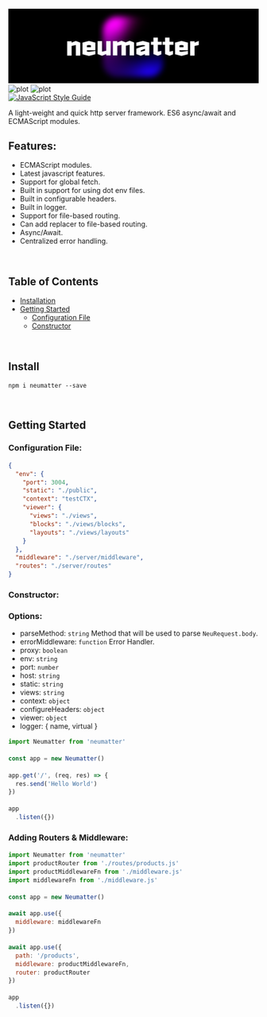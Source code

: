 
![plot](https://github.com/Clyng57/neumatter/raw/main/public/neumatter-logo-blackBG-01.svg)
![plot](https://img.shields.io/npm/v/neumatter?style=for-the-badge)
![plot](https://img.shields.io/npm/dt/neumatter?style=for-the-badge)
<br />
[![JavaScript Style Guide](https://cdn.rawgit.com/standard/standard/master/badge.svg)](https://github.com/standard/standard)

A light-weight and quick http server framework. ES6 async/await and ECMAScript modules.


## Features:

- ECMAScript modules.
- Latest javascript features.
- Support for global fetch.
- Built in support for using dot env files.
- Built in configurable headers.
- Built in logger.
- Support for file-based routing.
- Can add replacer to file-based routing.
- Async/Await.
- Centralized error handling.

<br />

## Table of Contents
- [ Installation ](#install)
- [ Getting Started ](#getting-started)
    - [ Configuration File ](#configuration-file)
    - [ Constructor ](#constructor)

<br />

<a name="install"></a>
## Install

```console
npm i neumatter --save
```

<br />

<a name="getting-started"></a>
## Getting Started


<a name="configuration-file"></a>
### Configuration File:

```json
{
  "env": {
    "port": 3004,
    "static": "./public",
    "context": "testCTX",
    "viewer": {
      "views": "./views",
      "blocks": "./views/blocks",
      "layouts": "./views/layouts"
    }
  },
  "middleware": "./server/middleware",
  "routes": "./server/routes"
}
```


<a name="constructor"></a>
### Constructor:


### Options:

- parseMethod: `string` Method that will be used to parse `NeuRequest.body`.
- errorMiddleware: `function` Error Handler.
- proxy: `boolean`
- env: `string`
- port: `number`
- host: `string`
- static: `string`
- views: `string`
- context: `object`
- configureHeaders: `object`
- viewer: `object`
- logger: { name, virtual }


```js
import Neumatter from 'neumatter'

const app = new Neumatter()

app.get('/', (req, res) => {
  res.send('Hello World')
})

app
  .listen({})
```


### Adding Routers & Middleware:

```js
import Neumatter from 'neumatter'
import productRouter from './routes/products.js'
import productMiddlewareFn from './middleware.js'
import middlewareFn from './middleware.js'

const app = new Neumatter()

await app.use({
  middleware: middlewareFn
})

await app.use({
  path: '/products',
  middleware: productMiddlewareFn,
  router: productRouter
})

app
  .listen({})
```


